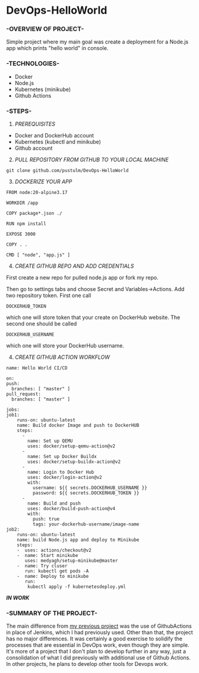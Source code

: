 # DevOps-HelloWorld

### **-OVERVIEW OF PROJECT-**

Simple project where my main goal was create a deployment for a Node.js app which prints "hello world" in console. 

### **-TECHNOLOGIES-**

- Docker
- Node.js
- Kubernetes (minikube)
- Github Actions

### **-STEPS-**

1. *PREREQUISITES*
   
  - Docker and DockerHub account
  - Kubernetes (kubectl and minikube)
  - Github account
    
2. *PULL REPOSITORY FROM GITHUB TO YOUR LOCAL MACHINE*
  ```
  git clone github.com/pustulm/DevOps-HelloWorld
  ```
3. *DOCKERIZE YOUR APP*
  ```
  FROM node:20-alpine3.17

  WORKDIR /app

  COPY package*.json ./

  RUN npm install

  EXPOSE 3000

  COPY . .

  CMD [ "node", "app.js" ]
  ```
4. *CREATE GITHUB REPO AND ADD CREDENTIALS*
   
  First create a new repo for pulled node.js app or fork my repo.
  
  Then go to settings tabs and choose Secret and Variables->Actions.
  Add two repository token. First one call
  ```
  DOCKERHUB_TOKEN
  ```
  which one will store token that your create on DockerHub website.
  The second one should be called
  ```
  DOCKERHUB_USERNAME
  ```
  which one will store your DockerHub username.

4. *CREATE GITHUB ACTION WORKFLOW*

  ```
  name: Hello World CI/CD

on:
  push:
    branches: [ "master" ]
  pull_request:
    branches: [ "master" ]

jobs:
  job1:
      runs-on: ubuntu-latest
      name: Build docker Image and push to DockerHUB
      steps:
        -
          name: Set up QEMU
          uses: docker/setup-qemu-action@v2
        -
          name: Set up Docker Buildx
          uses: docker/setup-buildx-action@v2
        -
          name: Login to Docker Hub
          uses: docker/login-action@v2
          with:
            username: ${{ secrets.DOCKERHUB_USERNAME }}
            password: ${{ secrets.DOCKERHUB_TOKEN }}
        -
          name: Build and push
          uses: docker/build-push-action@v4
          with:
            push: true
            tags: your-dockerhub-username/image-name
  job2:
      runs-on: ubuntu-latest
      name: build Node.js app and deploy to Minikube
      steps:
      -  uses: actions/checkout@v2
      -  name: Start minikube
         uses: medyagh/setup-minikube@master
      -  name: Try cluser
         run: kubectl get pods -A
      -  name: Deploy to minikube
         run:
          kubectl apply -f kubernetesdeploy.yml
  ```  

***IN WORK***

### **-SUMMARY OF THE PROJECT-**

The main difference from [my previous project](https://github.com/pustulm/timelog) was the use of GithubActions in place of Jenkins, which I had previously used. Other than that, the project has no major differences. It was certainly a good exercise to solidify the processes that are essential in DevOps work, even though they are simple. It's more of a project that I don't plan to develop further in any way, just a consolidation of what I did previously with additional use of Github Actions. In other projects, he plans to develop other tools for Devops work.
